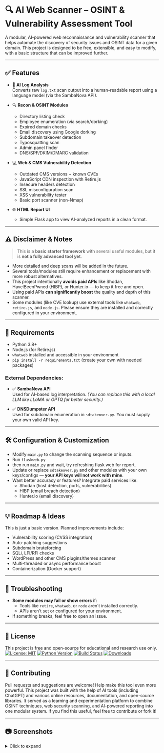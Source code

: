 # 🔍 AI Web Scanner – OSINT & Vulnerability Assessment Tool

A modular, AI-powered web reconnaissance and vulnerability scanner that helps automate the discovery of security issues and OSINT data for a given domain. This project is designed to be free, extensible, and easy to modify, with a basic structure that can be improved further.

---

## ✅ Features

- 🧠 **AI Log Analysis**  
  Converts raw `log.txt` scan output into a human-readable report using a language model (via the SambaNova API).

- 🔍 **Recon & OSINT Modules**
  - Directory listing check
  - Employee enumeration (via search/dorking)
  - Expired domain checks
  - Email discovery using Google dorking
  - Subdomain takeover detection
  - Typosquatting scan
  - Admin panel finder
  - DNS/SPF/DKIM/DMARC validation

- 💻 **Web & CMS Vulnerability Detection**
  - Outdated CMS versions + known CVEs
  - JavaScript CDN inspection with Retire.js
  - Insecure headers detection
  - SSL misconfiguration scan
  - XSS vulnerability tester
  - Basic port scanner (non-Nmap)

- 🌐 **HTML Report UI**
  - Simple Flask app to view AI-analyzed reports in a clean format.

---

## ⚠️ Disclaimer & Notes

> This is a **basic starter framework** with several useful modules, but it is **not a fully advanced tool yet**.

- More detailed and deep scans will be added in the future.
- Several tools/modules still require enhancement or replacement with more robust alternatives.
- This project intentionally **avoids paid APIs** like Shodan, HaveIBeenPwned (HIBP), or Hunter.io — to keep it free and open.
- Using paid APIs **can significantly boost** the quality and depth of this scanner.
- Some modules (like CVE lookup) use external tools like `whatweb`, `retire.js`, and `node.js`. Please ensure they are installed and correctly configured in your environment.

---

## 🔧 Requirements

- Python 3.8+
- Node.js (for Retire.js)
- `whatweb` installed and accessible in your environment
- `pip install -r requirements.txt` (create your own with needed packages)

### External Dependencies:

- ✅ **SambaNova API**  
  Used for AI-based log interpretation. *(You can replace this with a local LLM like LLaMA or GPTQ for better security.)*

- ✅ **DNSDumpster API**  
  Used for subdomain enumeration in `sdtakeover.py`. You must supply your own valid API key.

---

## 🛠️ Configuration & Customization

- Modify `main.py` to change the scanning sequence or inputs.
- Run `flaskweb.py`
- then run `main.py` and wait, try refreshing flask web for report.
- Update or replace `sdtakeover.py` and other modules with your own keys/configs — **your API keys will not work with mine**.
- Want better accuracy or features? Integrate paid services like:
  - Shodan (host detection, ports, vulnerabilities)
  - HIBP (email breach detection)
  - Hunter.io (email discovery)

---

## 💡 Roadmap & Ideas

This is just a basic version. Planned improvements include:

- Vulnerability scoring (CVSS integration)
- Auto-patching suggestions
- Subdomain bruteforcing
- SQLi, LFI/RFI checks
- WordPress and other CMS plugins/themes scanner
- Multi-threaded or async performance boost
- Containerization (Docker support)

---

## 🙋 Troubleshooting

- **Some modules may fail or show errors** if:
  - Tools like `retire`, `whatweb`, or `node` aren't installed correctly.
  - APIs aren't set or configured for your environment.
- If something breaks, feel free to open an issue.

---

## 📜 License

This project is free and open-source for educational and research use only.
[![License: MIT](https://img.shields.io/badge/License-MIT-yellow.svg)](LICENSE)
[![Python Version](https://img.shields.io/pypi/pyversions/your-package-name)]()
[![Build Status](https://github.com/yashtanwar17/AI‑OSINT‑Web/actions/workflows/ci.yml/badge.svg)]()
[![Downloads](https://pepy.tech/badge/your-package-name)]()

---

## 🤝 Contributing

Pull requests and suggestions are welcome! Help make this tool even more powerful.
This project was built with the help of AI tools (including ChatGPT) and various online resources, documentation, and open-source libraries. It served as a learning and experimentation platform to combine OSINT techniques, web security scanning, and AI-powered reporting into one modular system.
If you find this useful, feel free to contribute or fork it!

---

## 📷 Screenshots

<details>
<summary>Click to expand</summary>

![log.txt](https://raw.githubusercontent.com/yashtanwar17/AI-OSINT-Web/refs/heads/main/images/log.png)
![AI Report UI](https://raw.githubusercontent.com/yashtanwar17/AI-OSINT-Web/refs/heads/main/images/report.png)

</details>
